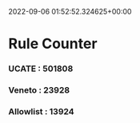 2022-09-06 01:52:52.324625+00:00
# Rule Counter 
 ### UCATE : 501808

 ### Veneto : 23928

 ### Allowlist : 13924